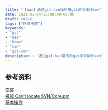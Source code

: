```yaml
---
title: "【mac】通过git-svn操作用git命令操作svn"
date: 2021-01-04T15:08:09+08:00
draft: false
tags: ["环境搭建"]
keywords:
- "git"
- "mac"
- "brew"
- "svn"
- "git-svn"
description : "通过git-svn操作用git命令操作svn"
---
```


## 参考资料
[安装](https://github.com/hfdiao/git-svn-tutorial/blob/master/install-git-svn.md)  
[报错 Can't locate SVN/Core.pm](https://www.jianshu.com/p/6a3afcb59fa9)  
[基本操作](https://tonybai.com/2019/06/25/using-git-with-svn-repo/)
